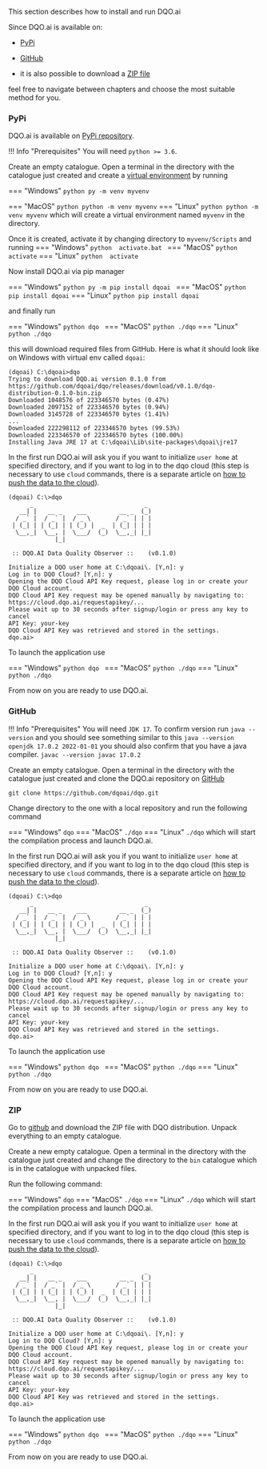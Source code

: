 This section describes how to install and run DQO.ai

Since DQO.ai is available on:

- [PyPi](https://pypi.org/project/dqoai/)

- [GitHub](https://github.com/dqoai/dqo)

- it is also possible to download a [ZIP file](https://github.com/dqoai/dqo/releases/tag/v0.1.0)

feel free to navigate between chapters and choose the most suitable method for you.

### PyPi
DQO.ai is available on [PyPi repository](https://pypi.org/project/dqoai/).

!!! Info "Prerequisites"
    You will need `python >= 3.6`.

Create an empty catalogue. Open a terminal in the directory with the catalogue just created and create a [virtual environment](https://docs.python.org/3/library/venv.html) by running

=== "Windows"
    ```python
    py -m venv myvenv
    ```

=== "MacOS"
    ``` python
    python -m venv myvenv
    ```
=== "Linux"
    ``` python
    python -m venv myvenv
    ```
which will create a virtual environment named `myvenv` in the directory.

Once it is created, activate it by changing directory to `myvenv/Scripts` and running
=== "Windows"
    ```python 
    activate.bat
    ```
=== "MacOS"
    ``` python 
    activate
    ```
=== "Linux"
    ```python 
    activate
    ```

Now install DQO.ai via pip manager

=== "Windows"
    ```python
    py -m pip install dqoai
    ```
=== "MacOS"
    ``` python
    pip install dqoai
    ```
=== "Linux"
    ``` python
    pip install dqoai
    ```

and finally run

=== "Windows"
    ```python
    dqo
    ```
=== "MacOS"
    ``` python
    ./dqo
    ```
=== "Linux"
    ``` python
    ./dqo
    ```

this will download required files from GitHub. Here is what it should look like on Windows with virtual env called `dqoai`:

```
(dqoai) C:\dqoai>dqo
Trying to download DQO.ai version 0.1.0 from https://github.com/dqoai/dqo/releases/download/v0.1.0/dqo-distribution-0.1.0-bin.zip
Downloaded 1048576 of 223346570 bytes (0.47%)
Downloaded 2097152 of 223346570 bytes (0.94%)
Downloaded 3145728 of 223346570 bytes (1.41%)
...
Downloaded 222298112 of 223346570 bytes (99.53%)
Downloaded 223346570 of 223346570 bytes (100.00%)
Installing Java JRE 17 at C:\dqoai\Lib\site-packages\dqoai\jre17
```

In the first run DQO.ai will ask you if you
want to initialize `user home` at specified directory, and if you want to log in to the dqo cloud (this step is 
necessary to use `cloud` commands, there is a separate article on [how to push the data to the cloud](../push_data_to_the_cloud/push_data_to_the_cloud.md)).

```
(dqoai) C:\>dqo
      _                               _
   __| |   __ _    ___         __ _  (_)
  / _` |  / _` |  / _ \       / _` | | |
 | (_| | | (_| | | (_) |  _  | (_| | | |
  \__,_|  \__, |  \___/  (_)  \__,_| |_|
             |_|

 :: DQO.AI Data Quality Observer ::    (v0.1.0)
 
Initialize a DQO user home at C:\dqoai\. [Y,n]: y
Log in to DQO Cloud? [Y,n]: y
Opening the DQO Cloud API Key request, please log in or create your DQO Cloud account.
DQO Cloud API Key request may be opened manually by navigating to: https://cloud.dqo.ai/requestapikey/...
Please wait up to 30 seconds after signup/login or press any key to cancel
API Key: your-key
DQO Cloud API Key was retrieved and stored in the settings.
dqo.ai>
```

To launch the application use

=== "Windows"
    ```python
    dqo
    ```
=== "MacOS"
    ``` python
    ./dqo
    ```
=== "Linux"
    ``` python
    ./dqo
    ```

From now on you are ready to use DQO.ai.

### GitHub
!!! Info "Prerequisites"
    You will need `JDK 17`. To confirm version run `java --version` and you should see something similar to this
    ```
    java --version
    openjdk 17.0.2 2022-01-01
    ```
    you should also confirm that you have a java compiler.
    ```
    javac --version
    javac 17.0.2
    ```

Create an empty catalogue. Open a terminal in the directory with the catalogue just created and clone the DQO.ai repository on [GitHub](https://github.com/dqoai/dqo)
```
git clone https://github.com/dqoai/dqo.git
```

Change directory to the one with a local repository and run the following command

=== "Windows"
    ```
    dqo
    ```
=== "MacOS"
    ```
    ./dqo
    ```
=== "Linux"
    ```
    ./dqo
    ```
which will start the compilation process and launch DQO.ai.

In the first run DQO.ai will ask you if you
want to initialize `user home` at specified directory, and if you want to log in to the dqo cloud (this step is
necessary to use `cloud` commands, there is a separate article on [how to push the data to the cloud](../push_data_to_the_cloud/push_data_to_the_cloud.md)).

```
(dqoai) C:\>dqo
      _                               _
   __| |   __ _    ___         __ _  (_)
  / _` |  / _` |  / _ \       / _` | | |
 | (_| | | (_| | | (_) |  _  | (_| | | |
  \__,_|  \__, |  \___/  (_)  \__,_| |_|
             |_|

 :: DQO.AI Data Quality Observer ::    (v0.1.0)
 
Initialize a DQO user home at C:\dqoai\. [Y,n]: y
Log in to DQO Cloud? [Y,n]: y
Opening the DQO Cloud API Key request, please log in or create your DQO Cloud account.
DQO Cloud API Key request may be opened manually by navigating to: https://cloud.dqo.ai/requestapikey/...
Please wait up to 30 seconds after signup/login or press any key to cancel
API Key: your-key
DQO Cloud API Key was retrieved and stored in the settings.
dqo.ai>
```

To launch the application use

=== "Windows"
    ```python
    dqo
    ```
=== "MacOS"
    ``` python
    ./dqo
    ```
=== "Linux"
    ``` python
    ./dqo
    ```

From now on you are ready to use DQO.ai.

### ZIP

Go to [github](https://github.com/dqoai/dqo/releases/tag/v0.1.0) and download the ZIP file with DQO distribution.
Unpack everything to an empty catalogue.

Create a new empty catalogue. Open a terminal in the directory with the catalogue just created and change the directory to the `bin` catalogue which is in the catalogue with unpacked files.

Run the following command:

=== "Windows"
    ```
    dqo
    ```
=== "MacOS"
    ```
    ./dqo
    ```
=== "Linux"
    ```
    ./dqo
    ```
which will start the compilation process and launch DQO.ai.

In the first run DQO.ai will ask you if you
want to initialize `user home` at specified directory, and if you want to log in to the dqo cloud (this step is
necessary to use `cloud` commands, there is a separate article on [how to push the data to the cloud](../push_data_to_the_cloud/push_data_to_the_cloud.md)).

```
(dqoai) C:\>dqo
      _                               _
   __| |   __ _    ___         __ _  (_)
  / _` |  / _` |  / _ \       / _` | | |
 | (_| | | (_| | | (_) |  _  | (_| | | |
  \__,_|  \__, |  \___/  (_)  \__,_| |_|
             |_|

 :: DQO.AI Data Quality Observer ::    (v0.1.0)
 
Initialize a DQO user home at C:\dqoai\. [Y,n]: y
Log in to DQO Cloud? [Y,n]: y
Opening the DQO Cloud API Key request, please log in or create your DQO Cloud account.
DQO Cloud API Key request may be opened manually by navigating to: https://cloud.dqo.ai/requestapikey/...
Please wait up to 30 seconds after signup/login or press any key to cancel
API Key: your-key
DQO Cloud API Key was retrieved and stored in the settings.
dqo.ai>
```
To launch the application use

=== "Windows"
    ```python
    dqo
    ```
=== "MacOS"
    ``` python
    ./dqo
    ```
=== "Linux"
    ``` python
    ./dqo
    ```

From now on you are ready to use DQO.ai.